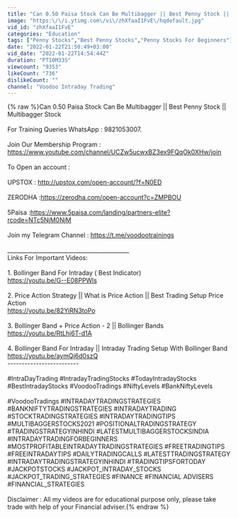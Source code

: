 ```yaml
---
title: "Can 0.50 Paisa Stock Can Be Multibagger || Best Penny Stock || Multibagger Stock"
image: "https:\/\/i.ytimg.com\/vi\/zhXfaaI1FvE\/hqdefault.jpg"
vid_id: "zhXfaaI1FvE"
categories: "Education"
tags: ["Penny Stocks","Best Penny Stocks","Penny Stocks For Beginners"]
date: "2022-01-22T21:50:49+03:00"
vid_date: "2022-01-22T14:54:44Z"
duration: "PT10M33S"
viewcount: "9353"
likeCount: "736"
dislikeCount: ""
channel: "Voodoo Intraday Trading"
---
```

{% raw %}Can 0.50 Paisa Stock Can Be Multibagger || Best Penny Stock || Multibagger Stock<br /><br />For Training Queries WhatsApp : 9821053007.<br /><br />Join Our Membership Program : <a rel="nofollow" target="blank" href="https://www.youtube.com/channel/UCZw5ucwxBZ3ex9FQqOk0XHw/join">https://www.youtube.com/channel/UCZw5ucwxBZ3ex9FQqOk0XHw/join</a><br /><br />To Open an account : <br /><br />UPSTOX : <a rel="nofollow" target="blank" href="http://upstox.com/open-account/?f=N0ED">http://upstox.com/open-account/?f=N0ED</a><br /><br />ZERODHA :<a rel="nofollow" target="blank" href="https://zerodha.com/open-account?c=ZMPBOU">https://zerodha.com/open-account?c=ZMPBOU</a><br /><br />5Paisa :<a rel="nofollow" target="blank" href="https://www.5paisa.com/landing/partners-elite?rcode=NTc5NjM0NjM">https://www.5paisa.com/landing/partners-elite?rcode=NTc5NjM0NjM</a><br /><br />Join my Telegram Channel : <a rel="nofollow" target="blank" href="https://t.me/voodootrainings">https://t.me/voodootrainings</a><br /><br />___________________________________________<br />Links For Important Videos:<br /><br />1. Bollinger Band For Intraday ( Best Indicator)<br />     <a rel="nofollow" target="blank" href="https://youtu.be/G--E08PPWls">https://youtu.be/G--E08PPWls</a><br /><br />2. Price Action Strategy || What is Price Action || Best Trading Setup Price Action<br />    <a rel="nofollow" target="blank" href="https://youtu.be/82YiRN3toPo">https://youtu.be/82YiRN3toPo</a><br /><br />3. Bollinger Band + Price Action - 2 || Bollinger Bands<br />     <a rel="nofollow" target="blank" href="https://youtu.be/RtLhj6T-d1A">https://youtu.be/RtLhj6T-d1A</a><br /><br />4. Bollinger Band For Intraday || Intraday Trading Setup With Bollinger Band<br />    <a rel="nofollow" target="blank" href="https://youtu.be/aymQj6d0szQ">https://youtu.be/aymQj6d0szQ</a><br />-------------------------<br /><br />#IntraDayTrading #IntradayTradingStocks #TodayIntradayStocks #BestIntradayStocks #VoodooTradings #NiftyLevels #BankNiftyLevels<br /><br />#VoodooTradings #INTRADAYTRADINGSTRATEGIES #BANKNIFTYTRADINGSTRATEGIES #INTRADAYTRADING #STOCKTRADINGSTRATEGIES #INTRADAYTRADINGTIPS #MULTIBAGGERSTOCKS2021 #POSITIONALTRADINGSTRATEGY #TRADINGSTRATEGYINHINDI #LATESTMULTIBAGGERSTOCKSINDIA #INTRADAYTRADINGFORBEGINNERS #MOSTPROFITABLEINTRADAYTRADINGSTRATEGIES #FREETRADINGTIPS #FREEINTRADAYTIPS #DAILYTRADINGCALLS #LATESTTRADINGSTRATEGY #INTRADAYTRADINGSTRATEGYINHINDI #TRADINGTIPSFORTODAY #JACKPOTSTOCKS #JACKPOT_INTRADAY_STOCKS #JACKPOT_TRADING_STRATEGIES #FINANCE #FINANCIAL ADVISERS #FINANCIAL_STRATEGIES<br /><br />Disclaimer : All my videos are for educational purpose only, please take trade with help of your Financial adviser.{% endraw %}
